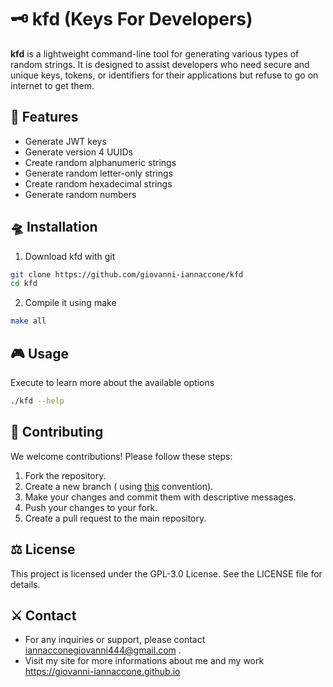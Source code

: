 # 🗝️ kfd (Keys For Developers)

**kfd** is a lightweight command-line tool for generating various types of random strings. It is designed to assist developers who need secure and unique keys, tokens, or identifiers for their applications but refuse to go on internet to get them.

## 🐧 Features
- Generate JWT keys
- Generate version 4 UUIDs
- Create random alphanumeric strings
- Generate random letter-only strings
- Create random hexadecimal strings
- Generate random numbers

## 🛸 Installation 
1. Download kfd with git
```sh
git clone https://github.com/giovanni-iannaccone/kfd
cd kfd
```

2. Compile it using make
```sh
make all
```

## 🎮 Usage
Execute to learn more about the available options
```sh
./kfd --help
```

## 🧩 Contributing
We welcome contributions! Please follow these steps:

1. Fork the repository.
2. Create a new branch ( using <a href="https://medium.com/@abhay.pixolo/naming-conventions-for-git-branches-a-cheatsheet-8549feca2534">this</a> convention).
3. Make your changes and commit them with descriptive messages.
4. Push your changes to your fork.
5. Create a pull request to the main repository.

## ⚖ License
This project is licensed under the GPL-3.0 License. See the LICENSE file for details.

## ⚔ Contact
- For any inquiries or support, please contact iannacconegiovanni444@gmail.com .
- Visit my site for more informations about me and my work https://giovanni-iannaccone.github.io
